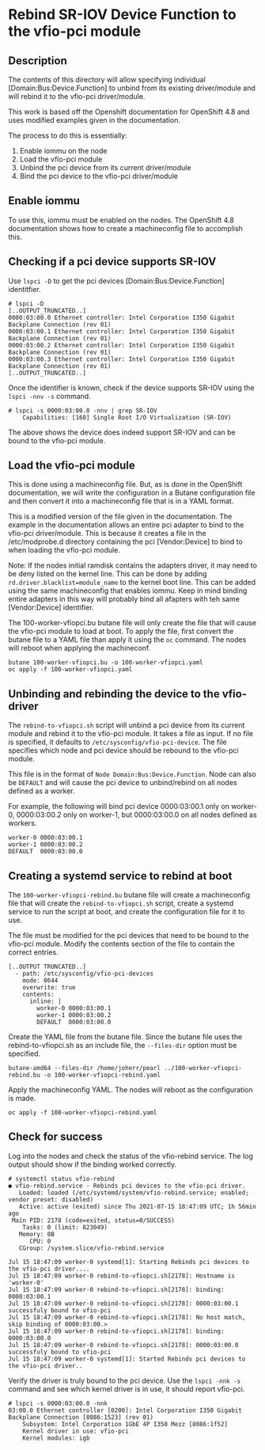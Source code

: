 # Rebind SR-IOV Device Function to the vfio-pci module

## Description
The contents of this directory will allow specifying individual [Domain:Bus:Device.Function] to unbind from its existing driver/module and will rebind it to the vfio-pci driver/module.

This work is based off the Openshift documentation for OpenShift 4.8 and uses modified examples given in the documentation.

The process to do this is essentially:
1. Enable iommu on the node
2. Load the vfio-pci module
3. Unbind the pci device from its current driver/module
4. Bind the pci device to the vfio-pci driver/module

## Enable iommu
To use this, iommu must be enabled on the nodes. The OpenShift 4.8 documentation shows how to create a machineconfig file to accomplish this.

## Checking if a pci device supports SR-IOV

Use `lspci -D` to get the pci devices [Domain:Bus:Device.Function] identitfier.
```
# lspci -D
[..OUTPUT_TRUNCATED..]
0000:03:00.0 Ethernet controller: Intel Corporation I350 Gigabit Backplane Connection (rev 01)
0000:03:00.1 Ethernet controller: Intel Corporation I350 Gigabit Backplane Connection (rev 01)
0000:03:00.2 Ethernet controller: Intel Corporation I350 Gigabit Backplane Connection (rev 01)
0000:03:00.3 Ethernet controller: Intel Corporation I350 Gigabit Backplane Connection (rev 01)
[..OUTPUT_TRUNCATED..]
```

Once the identifier is known, check if the device supports SR-IOV using the `lspci -nnv -s` command.
```
# lspci -s 0000:03:00.0 -nnv | grep SR-IOV
	Capabilities: [160] Single Root I/O Virtualization (SR-IOV)
```
The above shows the device does indeed support SR-IOV and can be bound to the vfio-pci module.



## Load the vfio-pci module
This is done using a machineconfig file. But, as is done in the OpenShift documentation, we will write the configuration in a Butane configuration file and then convert it into a machineconfig file that is in a YAML format.

This is a modified version of the file given in the documentation.
The example in the documentation allows an entire pci adapter to bind to the vfio-pci driver/module.
This is because it creates a file in the /etc/modprobe.d directory containing the pci [Vendor:Device] to bind to when loading the vfio-pci module.

Note: If the nodes initial ramdisk contains the adapters driver, it may need to be deny listed on the kernel line.
This can be done by adding `rd.driver.blacklist=module_name` to the kernel boot line.
This can be added using the same machineconfig that enables iommu.
Keep in mind binding entire adapters in this way will probably bind all afapters with teh same [Vendor:Device] identifier.

The 100-worker-vfiopci.bu butane file will only create the file that will cause the vfio-pci module to load at boot.
To apply the file, first convert the butane file to a YAML file than apply it using the `oc` command. The nodes will reboot when applying the machineconf.
```
butane 100-worker-vfiopci.bu -o 100-worker-vfiopci.yaml
oc apply -f 100-worker-vfiopci.yaml
```

## Unbinding and rebinding the device to the vfio-driver
The `rebind-to-vfiopci.sh` script will unbind a pci device from its current module and rebind it to the vfio-pci module.
It takes a file as input. If no file is specified, it defaults to `/etc/sysconfig/vfio-pci-device`.
The file specifies which node and pci device should be rebound to the vfio-pci module.

This file is in the format of `Node Domain:Bus:Device.Function`. Node can also be `DEFAULT` and will cause the pci device to unbind/rebind on all nodes defined as a worker.

For example, the following will bind pci device 0000:03:00.1 only on worker-0, 0000:03:00.2 only on worker-1, but 0000:03:00.0 on all nodes defined as workers.
```
worker-0 0000:03:00.1
worker-1 0000:03:00.2
DEFAULT  0000:03:00.0
```

## Creating a systemd service to rebind at boot
The `100-worker-vfiopci-rebind.bu` butane file will create a machineconfig file that will create the `rebind-to-vfiopci.sh` script, create a systemd service to run the script at boot, and create the configuration file for it to use.

The file must be modified for the pci devices that need to be bound to the vfio-pci module.
Modify the contents section of the file to contain the correct entries.
```
[..OUTPUT TRUNCATED..]
  - path: /etc/sysconfig/vfio-pci-devices
    mode: 0644
    overwrite: true
    contents:
      inline: |
        worker-0 0000:03:00.1
        worker-1 0000:03:00.2
        DEFAULT  0000:03:00.0
```

Create the YAML file from the butane file.
Since the butane file uses the rebind-to-vfiopci.sh as an include file, the `--files-dir` option must be specified.
```
butane-amd64 --files-dir /home/joherr/pearl ../100-worker-vfiopci-rebind.bu -o 100-worker-vfiopci-rebind.yaml
```

Apply the machineconfig YAML. The nodes will reboot as the configuration is made.
```
oc apply -f 100-worker-vfiopci-rebind.yaml
```

## Check for success

Log into the nodes and check the status of the vfio-rebind service.
The log output should show if the binding worked correctly.
```
# systemctl status vfio-rebind
● vfio-rebind.service - Rebinds pci devices to the vfio-pci driver.
   Loaded: loaded (/etc/systemd/system/vfio-rebind.service; enabled; vendor preset: disabled)
   Active: active (exited) since Thu 2021-07-15 18:47:09 UTC; 1h 56min ago
 Main PID: 2178 (code=exited, status=0/SUCCESS)
    Tasks: 0 (limit: 823049)
   Memory: 0B
      CPU: 0
   CGroup: /system.slice/vfio-rebind.service

Jul 15 18:47:09 worker-0 systemd[1]: Starting Rebinds pci devices to the vfio-pci driver....
Jul 15 18:47:09 worker-0 rebind-to-vfiopci.sh[2178]: Hostname is 'worker-0'
Jul 15 18:47:09 worker-0 rebind-to-vfiopci.sh[2178]: binding: 0000:03:00.1
Jul 15 18:47:09 worker-0 rebind-to-vfiopci.sh[2178]: 0000:03:00.1 successfuly bound to vfio-pci
Jul 15 18:47:09 worker-0 rebind-to-vfiopci.sh[2178]: No host match, skip binding of 0000:03:00.>
Jul 15 18:47:09 worker-0 rebind-to-vfiopci.sh[2178]: binding: 0000:03:00.0
Jul 15 18:47:09 worker-0 rebind-to-vfiopci.sh[2178]: 0000:03:00.0 successfuly bound to vfio-pci
Jul 15 18:47:09 worker-0 systemd[1]: Started Rebinds pci devices to the vfio-pci driver..
```

Verify the driver is truly bound to the pci device.
Use the `lspci -nnk -s` command and see which kernel driver is in use, it should report vfio-pci.
```
# lspci -s 0000:03:00.0 -nnk
03:00.0 Ethernet controller [0200]: Intel Corporation I350 Gigabit Backplane Connection [8086:1523] (rev 01)
	Subsystem: Intel Corporation 1GbE 4P I350 Mezz [8086:1f52]
	Kernel driver in use: vfio-pci
	Kernel modules: igb
```


